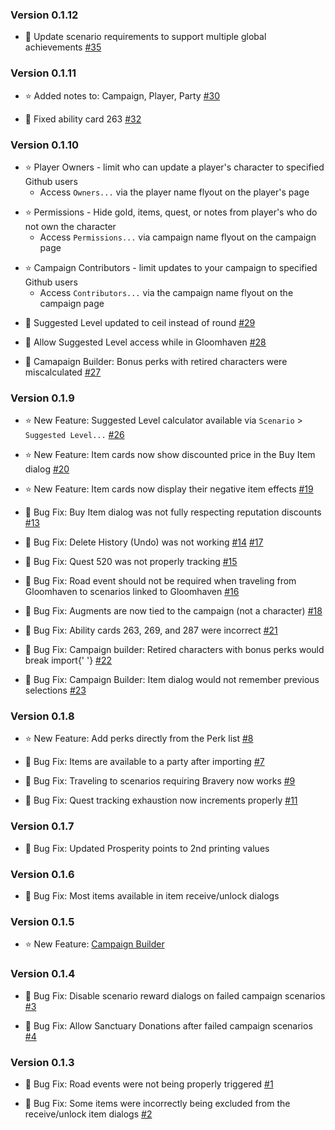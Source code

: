 ### Version 0.1.12

* :bug: Update scenario requirements to support multiple global achievements
  [#35](https://github.com/jason-whitted/gloomy/issues/35)

### Version 0.1.11

* :star: Added notes to: Campaign, Player, Party
  [#30](https://github.com/jason-whitted/gloomy/issues/30)

* :bug: Fixed ability card 263
  [#32](https://github.com/jason-whitted/gloomy/issues/32)

### Version 0.1.10

* :star: Player Owners - limit who can update a player's character to specified Github users
  * Access `Owners...` via the player name flyout on the player's page

- :star: Permissions - Hide gold, items, quest, or notes from player's who do not own the character
  * Access `Permissions...` via campaign name flyout on the campaign page

* :star: Campaign Contributors - limit updates to your campaign to specified Github users
  * Access `Contributors...` via the campaign name flyout on the campaign page

- :bug: Suggested Level updated to ceil instead of round
  [#29](https://github.com/jason-whitted/gloomy/issues/29)

- :bug: Allow Suggested Level access while in Gloomhaven
  [#28](https://github.com/jason-whitted/gloomy/issues/28)

- :bug: Camapaign Builder: Bonus perks with retired characters were miscalculated
  [#27](https://github.com/jason-whitted/gloomy/issues/27)

### Version 0.1.9

* :star: New Feature: Suggested Level calculator available via `Scenario` > `Suggested Level...`
  [#26](https://github.com/jason-whitted/gloomy/issues/26)

* :star: New Feature: Item cards now show discounted price in the Buy Item dialog
  [#20](https://github.com/jason-whitted/gloomy/issues/20)

* :star: New Feature: Item cards now display their negative item effects
  [#19](https://github.com/jason-whitted/gloomy/issues/19)

* :bug: Bug Fix: Buy Item dialog was not fully respecting reputation discounts
  [#13](https://github.com/jason-whitted/gloomy/issues/13)

* :bug: Bug Fix: Delete History (Undo) was not working
  [#14](https://github.com/jason-whitted/gloomy/issues/14)
  [#17](https://github.com/jason-whitted/gloomy/issues/17)

* :bug: Bug Fix: Quest 520 was not properly tracking
  [#15](https://github.com/jason-whitted/gloomy/issues/15)

* :bug: Bug Fix: Road event should not be required when traveling from Gloomhaven to scenarios linked to Gloomhaven
  [#16](https://github.com/jason-whitted/gloomy/issues/16)

* :bug: Bug Fix: Augments are now tied to the campaign (not a character)
  [#18](https://github.com/jason-whitted/gloomy/issues/18)

* :bug: Bug Fix: Ability cards 263, 269, and 287 were incorrect
  [#21](https://github.com/jason-whitted/gloomy/issues/21)

* :bug: Bug Fix: Campaign builder: Retired characters with bonus perks would break import{' '}
  [#22](https://github.com/jason-whitted/gloomy/issues/22)

* :bug: Bug Fix: Campaign Builder: Item dialog would not remember previous selections
  [#23](https://github.com/jason-whitted/gloomy/issues/23)

### Version 0.1.8

* :star: New Feature: Add perks directly from the Perk list
  [#8](https://github.com/jason-whitted/gloomy/issues/8)

* :bug: Bug Fix: Items are available to a party after importing
  [#7](https://github.com/jason-whitted/gloomy/issues/7)

* :bug: Bug Fix: Traveling to scenarios requiring Bravery now works
  [#9](https://github.com/jason-whitted/gloomy/issues/9)

* :bug: Bug Fix: Quest tracking exhaustion now increments properly
  [#11](https://github.com/jason-whitted/gloomy/issues/11)

### Version 0.1.7

* :bug:
  Bug Fix: Updated Prosperity points to 2nd printing values

### Version 0.1.6

* :bug:
  Bug Fix: Most items available in item receive/unlock dialogs

### Version 0.1.5

* :star: New Feature: [Campaign Builder](https://gloomy.herokuapp.com/builder)

### Version 0.1.4

* :bug: Bug Fix: Disable scenario reward dialogs on failed campaign scenarios
  [#3](https://github.com/jason-whitted/gloomy/issues/3)

* :bug: Bug Fix: Allow Sanctuary Donations after failed campaign scenarios
  [#4](https://github.com/jason-whitted/gloomy/issues/4)

### Version 0.1.3

* :bug: Bug Fix: Road events were not being properly triggered
  [#1](https://github.com/jason-whitted/gloomy/issues/1)

* :bug: Bug Fix: Some items were incorrectly being excluded from the receive/unlock item dialogs
  [#2](https://github.com/jason-whitted/gloomy/issues/2)
